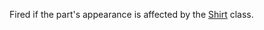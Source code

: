Fired if the part's appearance is affected by the [Shirt](https://developer.roblox.com/en-us/api-reference/class/Shirt) class.